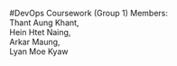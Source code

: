 #DevOps Coursework (Group 1)
Members: <br>
Thant Aung Khant,<br>
Hein Htet Naing, <br>
Arkar Maung,<br>
Lyan Moe Kyaw<br>


